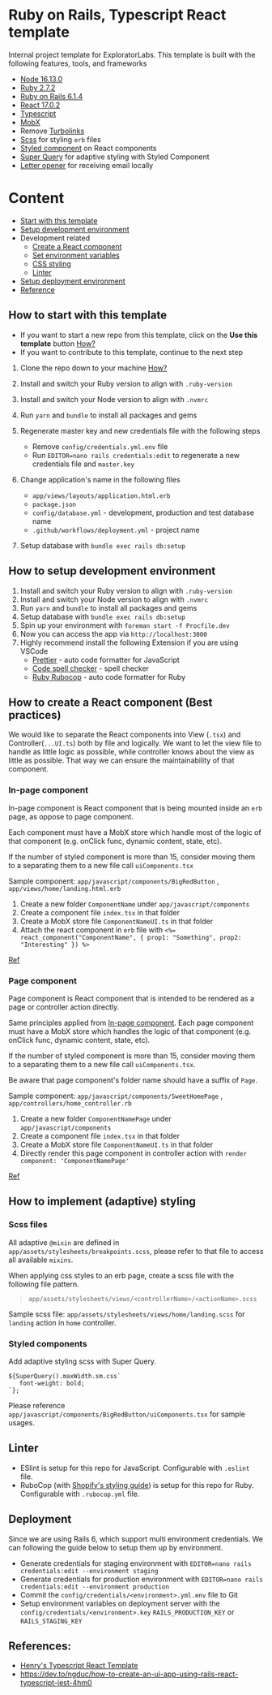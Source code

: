 # Ruby on Rails, Typescript React template

Internal project template for ExploratorLabs.
This template is built with the following features, tools, and frameworks

- [Node 16.13.0](https://nodejs.org/en/about/)
- [Ruby 2.7.2](https://www.ruby-lang.org/en/)
- [Ruby on Rails 6.1.4](https://rubyonrails.org/)
- [React 17.0.2](https://reactjs.org/)
- [Typescript](https://www.typescriptlang.org/)
- [MobX](https://mobx.js.org/README.html)
- Remove [Turbolinks](https://github.com/turbolinks/turbolinks)
- [Scss](https://sass-lang.com/documentation/syntax) for styling `erb` files
- [Styled component](https://github.com/styled-components/styled-components) on React components
- [Super Query](https://www.npmjs.com/package/@themgoncalves/super-query) for adaptive styling with Styled Component
- [Letter opener](https://github.com/ryanb/letter_opener) for receiving email locally

# Content

- [Start with this template](#how-to-start-with-this-template)
- [Setup development environment](#how-to-setup-development-environment)
- Development related
  - [Create a React component](#how-to-create-a-react-component-best-practices)
  - [Set environment variables](https://medium.com/cedarcode/rails-5-2-credentials-9b3324851336)
  - [CSS styling](#how-to-implement-adaptive-styling)
  - [Linter](#linter)
- [Setup deployment environment]()
- [Reference](#references)

## How to start with this template

- If you want to start a new repo from this template, click on the **Use this template** button [How?](https://docs.github.com/en/repositories/creating-and-managing-repositories/creating-a-template-repository)
- If you want to contribute to this template, continue to the next step

1. Clone the repo down to your machine [How?](https://www.atlassian.com/git/tutorials/setting-up-a-repository/git-clone)
1. Install and switch your Ruby version to align with `.ruby-version`
1. Install and switch your Node version to align with `.nvmrc`
1. Run `yarn` and `bundle` to install all packages and gems
1. Regenerate master key and new credentials file with the following steps

   - Remove `config/credentials.yml.env` file
   - Run `EDITOR=nano rails credentials:edit` to regenerate a new credentials file and `master.key`

1. Change application's name in the following files

   - `app/views/layouts/application.html.erb`
   - `package.json`
   - `config/database.yml` - development, production and test database name
   - `.github/workflows/deployment.yml` - project name

1. Setup database with `bundle exec rails db:setup`

## How to setup development environment

1. Install and switch your Ruby version to align with `.ruby-version`
1. Install and switch your Node version to align with `.nvmrc`
1. Run `yarn` and `bundle` to install all packages and gems
1. Setup database with `bundle exec rails db:setup`
1. Spin up your environment with `foreman start -f Procfile.dev`
1. Now you can access the app via `http://localhost:3000`
1. Highly recommend install the following Extension if you are using VSCode
   - [Prettier](https://marketplace.visualstudio.com/items?itemName=esbenp.prettier-vscode) - auto code formatter for JavaScript
   - [Code spell checker](https://marketplace.visualstudio.com/items?itemName=streetsidesoftware.code-spell-checker) - spell checker
   - [Ruby Rubocop](https://marketplace.visualstudio.com/items?itemName=misogi.ruby-rubocop) - auto code formatter for Ruby

## How to create a React component (Best practices)

We would like to separate the React components into View (`.tsx`) and Controller(`...UI.ts`) both by file and logically. We want to let the view file to handle as little logic as possible, while controller knows about the view as little as possible. That way we can ensure the maintainability of that component.

### In-page component

In-page component is React component that is being mounted inside an `erb` page, as oppose to page component.

Each component must have a MobX store which handle most of the logic of that component (e.g. onClick func, dynamic content, state, etc).

If the number of styled component is more than 15, consider moving them to a separating them to a new file call `uiComponents.tsx`

Sample component: `app/javascript/components/BigRedButton` , `app/views/home/landing.html.erb`

1. Create a new folder `ComponentName` under `app/javascript/components`
1. Create a component file `index.tsx` in that folder
1. Create a MobX store file `ComponentNameUI.ts` in that folder
1. Attach the react component in `erb` file with `<%= react_component("ComponentName", { prop1: "Something", prop2: "Interesting" }) %>`

[Ref](https://github.com/reactjs/react-rails/blob/master/README.md#4-generate-your-first-component)

### Page component

Page component is React component that is intended to be rendered as a page or controller action directly.

Same principles applied from [In-page component](#in-page-component). Each page component must have a MobX store which handles the logic of that component (e.g. onClick func, dynamic content, state, etc).

If the number of styled component is more than 15, consider moving them to a separating them to a new file call `uiComponents.tsx`.

Be aware that page component's folder name should have a suffix of `Page`.

Sample component: `app/javascript/components/SweetHomePage` , `app/controllers/home_controller.rb`

1. Create a new folder `ComponentNamePage` under `app/javascript/components`
1. Create a component file `index.tsx` in that folder
1. Create a MobX store file `ComponentNameUI.ts` in that folder
1. Directly render this page component in controller action with `render component: 'ComponentNamePage'`

[Ref](https://github.com/reactjs/react-rails/blob/master/README.md#controller-actions)

## How to implement (adaptive) styling

### Scss files

All adaptive `@mixin` are defined in `app/assets/stylesheets/breakpoints.scss`, please refer to that file to access all available `mixins`.

When applying css styles to an erb page, create a scss file with the following file pattern.

> `app/assets/stylesheets/views/<controllerName>/<actionName>.scss`

Sample scss file: `app/assets/stylesheets/views/home/landing.scss` for `landing` action in `home` controller.

### Styled components

Add adaptive styling scss with Super Query.

```
${SuperQuery().maxWidth.sm.css`
   font-weight: bold;
`};
```

Please reference `app/javascript/components/BigRedButton/uiComponents.tsx` for sample usages.

## Linter

- ESlint is setup for this repo for JavaScript. Configurable with `.eslint` file.
- RuboCop (with [Shopify's styling guide](https://ruby-style-guide.shopify.dev/)) is setup for this repo for Ruby. Configurable with `.rubocop.yml` file.

## Deployment

Since we are using Rails 6, which support multi environment credentials. We can following the guide below to setup them up by environment.

- Generate credentials for staging environment with `EDITOR=nano rails credentials:edit --environment staging`
- Generate credentials for production environment with `EDITOR=nano rails credentials:edit --environment production`
- Commit the `config/credentials/<environment>.yml.env` file to Git
- Setup environment variables on deployment server with the `config/credentials/<environment>.key` `RAILS_PRODUCTION_KEY` or `RAILS_STAGING_KEY`

## References:

- [Henry's Typescript React Template](https://github.com/exploratortech/Template-with-React-StyledComponents-Typescript)
- https://dev.to/ngduc/how-to-create-an-ui-app-using-rails-react-typescript-jest-4hm0
